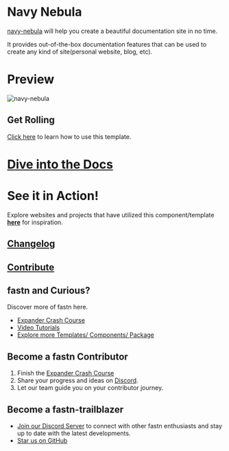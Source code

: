 # Navy Nebula

[navy-nebula](https://fastn-community.github.io/navy-nebula/) will help you create
a beautiful documentation site in no time.

It provides out-of-the-box documentation features that can be used to create any
kind of site(personal website, blog, etc).

# Preview

![navy-nebula](/static/navy-nebula-example-dark.jpg)

## Get Rolling

[Click here](https://fastn-community.github.io/navy-nebula/) to learn how to use this template.

# [Dive into the Docs](https://fastn-community.github.io/navy-nebula/)

# See it in Action!

Explore websites and projects that have utilized this component/template 
**[here](https://fastn-community.github.io/navy-nebula/#dart-used-by)** for
inspiration.

## [Changelog](Changelog.md)

## [Contribute](https://fastn-community.github.io/navy-nebula/contribute/)

## fastn and Curious?

Discover more of fastn here.

- [Expander Crash Course](https://fastn.com/expander/)
- [Video Tutorials](https://fastn.com/expander/hello-world/-/build/)
- [Explore more Templates/ Components/ Package](https://fastn.com/featured/)

## Become a fastn Contributor

1.  Finish the [Expander Crash Course](https://fastn.com/expander/)
2.  Share your progress and ideas on [Discord](https://discord.gg/bucrdvptYd).
3.  Let our team guide you on your contributor journey.

## Become a fastn-trailblazer

- [Join our Discord Server](https://discord.gg/bucrdvptYd) to connect with other fastn enthusiasts and stay up to date with the latest developments.
- [Star us on GitHub](https://github.com/fastn-stack/fastn/)

